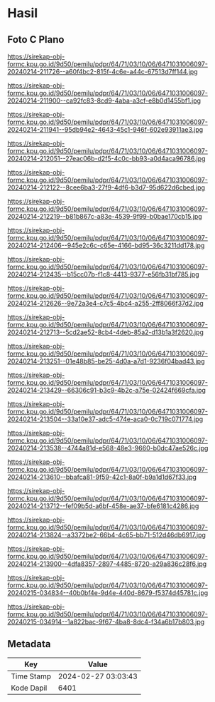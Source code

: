 # Hasil

## Foto C Plano

https://sirekap-obj-formc.kpu.go.id/9d50/pemilu/pdpr/64/71/03/10/06/6471031006097-20240214-211726--a60f4bc2-815f-4c6e-a44c-67513d7ff144.jpg

https://sirekap-obj-formc.kpu.go.id/9d50/pemilu/pdpr/64/71/03/10/06/6471031006097-20240214-211900--ca92fc83-8cd9-4aba-a3cf-e8b0d1455bf1.jpg

https://sirekap-obj-formc.kpu.go.id/9d50/pemilu/pdpr/64/71/03/10/06/6471031006097-20240214-211941--95db94e2-4643-45c1-946f-602e93911ae3.jpg

https://sirekap-obj-formc.kpu.go.id/9d50/pemilu/pdpr/64/71/03/10/06/6471031006097-20240214-212051--27eac06b-d2f5-4c0c-bb93-a0d4aca96786.jpg

https://sirekap-obj-formc.kpu.go.id/9d50/pemilu/pdpr/64/71/03/10/06/6471031006097-20240214-212122--8cee6ba3-27f9-4df6-b3d7-95d622d6cbed.jpg

https://sirekap-obj-formc.kpu.go.id/9d50/pemilu/pdpr/64/71/03/10/06/6471031006097-20240214-212219--b81b867c-a83e-4539-9f99-b0bae170cb15.jpg

https://sirekap-obj-formc.kpu.go.id/9d50/pemilu/pdpr/64/71/03/10/06/6471031006097-20240214-212406--945e2c6c-c65e-4166-bd95-36c3211dd178.jpg

https://sirekap-obj-formc.kpu.go.id/9d50/pemilu/pdpr/64/71/03/10/06/6471031006097-20240214-212435--b15cc07b-f1c8-4413-9377-e56fb31bf785.jpg

https://sirekap-obj-formc.kpu.go.id/9d50/pemilu/pdpr/64/71/03/10/06/6471031006097-20240214-212626--9e72a3e4-c7c5-4bc4-a255-2ff8066f37d2.jpg

https://sirekap-obj-formc.kpu.go.id/9d50/pemilu/pdpr/64/71/03/10/06/6471031006097-20240214-212713--5cd2ae52-8cb4-4deb-85a2-d13b1a3f2620.jpg

https://sirekap-obj-formc.kpu.go.id/9d50/pemilu/pdpr/64/71/03/10/06/6471031006097-20240214-213251--01e48b85-be25-4d0a-a7d1-9236f04bad43.jpg

https://sirekap-obj-formc.kpu.go.id/9d50/pemilu/pdpr/64/71/03/10/06/6471031006097-20240214-213429--66306c91-b3c9-4b2c-a75e-02424f669cfa.jpg

https://sirekap-obj-formc.kpu.go.id/9d50/pemilu/pdpr/64/71/03/10/06/6471031006097-20240214-213504--33a10e37-adc5-474e-aca0-0c719c071774.jpg

https://sirekap-obj-formc.kpu.go.id/9d50/pemilu/pdpr/64/71/03/10/06/6471031006097-20240214-213538--4744a81d-e568-48e3-9660-b0dc47ae526c.jpg

https://sirekap-obj-formc.kpu.go.id/9d50/pemilu/pdpr/64/71/03/10/06/6471031006097-20240214-213610--bbafca81-9f59-42c1-8a0f-b9a1d1d67f33.jpg

https://sirekap-obj-formc.kpu.go.id/9d50/pemilu/pdpr/64/71/03/10/06/6471031006097-20240214-213712--fef09b5d-a6bf-458e-ae37-bfe6181c4286.jpg

https://sirekap-obj-formc.kpu.go.id/9d50/pemilu/pdpr/64/71/03/10/06/6471031006097-20240214-213824--a3372be2-66b4-4c65-bb71-512d46db6917.jpg

https://sirekap-obj-formc.kpu.go.id/9d50/pemilu/pdpr/64/71/03/10/06/6471031006097-20240214-213900--4dfa8357-2897-4485-8720-a29a836c28f6.jpg

https://sirekap-obj-formc.kpu.go.id/9d50/pemilu/pdpr/64/71/03/10/06/6471031006097-20240215-034834--40b0bf4e-9d4e-440d-8679-f5374d45781c.jpg

https://sirekap-obj-formc.kpu.go.id/9d50/pemilu/pdpr/64/71/03/10/06/6471031006097-20240215-034914--1a822bac-9f67-4ba8-8dc4-f34a6b17b803.jpg


## Metadata

| Key        | Value               |
| ---------- | ------------------- |
| Time Stamp | 2024-02-27 03:03:43 |
| Kode Dapil | 6401                |




